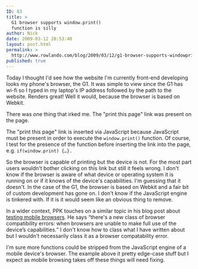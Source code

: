 ```yaml
---
ID: 83
title: >
  G1 browser supports window.print()
  function is silly
author: Nick
date: 2009-03-12 20:53:40
layout: post.html
permalink: >
  http://www.rowlando.com/blog/2009/03/12/g1-browser-supports-windowprint-function-is-silly/
published: true
---
```

Today I thought I'd see how the website I'm currently front-end developing looks my phone's browser, the G1. It was simple to view since the G1 has wi-fi so I typed in my laptop's IP address followed by the path to the website. Renders great! Well it would, because the browser is based on Webkit.

There was one thing that irked me. The "print this page" link was present on the page.

The "print this page" link is inserted via JavaScript because JavaScript must be present in order to execute the <code>window.print()</code> function. Of course, I test for the presence of the function before inserting the link into the page, e.g. <code>if(window.print) {…}.</code>

So the browser is capable of printing but the device is not. For the most part users wouldn't bother clicking on this link but still it feels wrong. I don't know if the browser is aware of what device or operating system it is running on or if it knows of the device's capabilities. I'm guessing that it doesn't. In the case of the G1, the browser is based on Webkit and a fair bit of custom development has gone on. I don't know if the JavaScript engine is tinkered with. If it is it would seem like an obvious thing to remove.

In a wider context, PPK touches on a similar topic in his blog post about <a href="http://www.quirksmode.org/blog/archives/2009/03/testing_mobile.html#link8">testing mobile browsers</a>. He says <q>there's a new class of browser compatibility errors: when browsers are unable to make full use of the device’s capabilities.</q> I don't know how to class what I have written about but I wouldn't necessarily class it as a browser compatability error.

I'm sure more functions could be stripped from the JavaScript engine of a mobile device's browser. The example above it pretty edge-case stuff but I expect as mobile browsing takes off these things will need fixing.